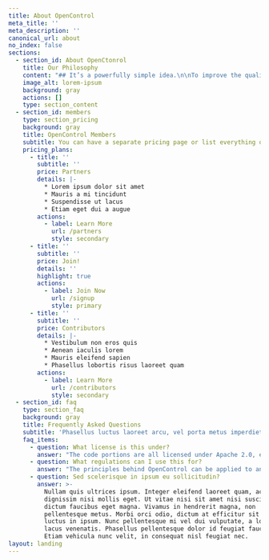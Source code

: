 ```yaml
---
title: About OpenControl
meta_title: ''
meta_description: ''
canonical_url: about
no_index: false
sections:
  - section_id: About OpenCtonrol
    title: Our Philosophy
    content: "## It’s a powerfully simple idea.\n\nTo improve the quality of our software development, we use continuous integration. To improve the reliability of our deployment, we use continuous delivery. To improve the security of our systems, we can use continuous authorization.\n\nSimply put, the tools that we use to develop and operate software, should also be used to generate and validate assessment and authorization packages.\n\nEvery commit runs the tests. Every passing build, updates the system security plan. Every deployment includes updates to continuous monitoring.\n\n> Software as Code.\n\n> Tests as Code.\n\n> Infrastructure as Code.\n\n> Compliance as Code.\n\n## It’s a schema.\n\nBy adopting a standard approach to documenting “controls” (whether Technical, Operational, or Management) we can rapidly build a community of vendors and operators. You can see\_[the current (and evolving) OpenControl schema here](https://github.com/opencontrol/schemas).\n\n## It’s a set of tools and best practices.\n\nRight now we’re excited about:\n\n*   [Compliance Masonry](https://github.com/opencontrol/compliance-masonry)\n\n*   [Concourse CI](https://concourse-ci.org/)\n\nMore\_[GitHub.com/opencontrol](https://github.com/opencontrol)\n\n## It’s a community.\n\nThis community includes vendors that provide documentation of controls in a standard schema, government agencies and other regulators that document certifications in another schema, and operators who use the OpenControl process to authorize their systems.\n\nInvite yourself to\_[OpenControl slack](https://join.slack.com/t/opencontrol/shared_invite/enQtNjM3NDY3NzQ3NjIwLTk2YTc0MmUwMjEyMmMxOTBhZTYwY2JhNDdiOTMwMDUzNjEyZGFlMGNjMDM3M2IyNjkyNzc0YmUxNGMzZWJhNWI)\_or join our\_[announcements mailing list](http://eepurl.com/cg0ZE1).\n\nYou can see the\_[full list of current members here.](https://open-control.org/members)\n"
    image_alt: lorem-ipsum
    background: gray
    actions: []
    type: section_content
  - section_id: members
    type: section_pricing
    background: gray
    title: OpenControl Members
    subtitle: You can have a separate pricing page or list everything on the home page.
    pricing_plans:
      - title: ''
        subtitle: ''
        price: Partners
        details: |-
          * Lorem ipsum dolor sit amet
          * Mauris a mi tincidunt
          * Suspendisse ut lacus
          * Etiam eget dui a augue
        actions:
          - label: Learn More
            url: /partners
            style: secondary
      - title: ''
        subtitle: ''
        price: Join!
        details: ''
        highlight: true
        actions:
          - label: Join Now
            url: /signup
            style: primary
      - title: ''
        subtitle: ''
        price: Contributors
        details: |-
          * Vestibulum non eros quis
          * Aenean iaculis lorem
          * Mauris eleifend sapien
          * Phasellus lobortis risus laoreet quam
        actions:
          - label: Learn More
            url: /contributors
            style: secondary
  - section_id: faq
    type: section_faq
    background: gray
    title: Frequently Asked Questions
    subtitle: 'Phasellus luctus laoreet arcu, vel porta metus imperdiet sit amet.'
    faq_items:
      - question: What license is this under?
        answer: "The code portions are all licensed under Apache 2.0, except what has been contributed directly by the US Government, which is in the public domain within the US. Internationally, the US Government licenses its code under\_[Creative Commons Zero 1.0](https://github.com/opencontrol/compliance-masonry/blob/master/LICENSE.md). All written content has been licensed as\_[Creative Commons Zero](https://creativecommons.org/publicdomain/zero/1.0/).\n"
      - question: What regulations can I use this for?
        answer: "The principles behind OpenControl can be applied to any regulatory environment, or in fact any operational environment with running systems and software. Currently, the community repositories include FedRAMP Low and Moderate definitions using the NIST 800-53 certification, as well as a newly defined\_[Lightweight Authority to Operate](https://gsablogs.gsa.gov/innovation/2014/12/10/it-security-security-in-an-agile-development-cloud-world-by-kurt-garbars/)\_(LATO) NIST 800-53 baseline from the\_[General Services Administration](http://gsa.gov/)\_(GSA).\n"
      - question: Sed scelerisque in ipsum eu sollicitudin?
        answer: >-
          Nullam quis ultrices ipsum. Integer eleifend laoreet quam, ac
          dignissim nisi mollis eget. Ut vitae nisi sit amet nisi suscipit
          dictum faucibus eget magna. Vivamus in hendrerit magna, non
          pellentesque metus. Morbi orci odio, dictum at efficitur sit amet,
          luctus in ipsum. Nunc pellentesque mi vel dui vulputate, a lobortis
          lacus venenatis. Phasellus pellentesque dolor id feugiat faucibus.
          Etiam vehicula nunc velit, in consequat nisl feugiat nec.
layout: landing
---
```

